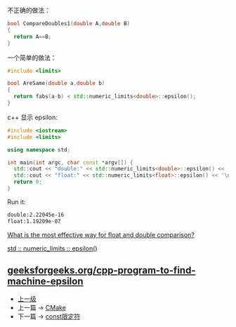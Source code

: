<!-- 判断浮点数是否相等 -->


不正确的做法：

```c++
bool CompareDoubles1(double A,double B)
{
  return A==B;
}
```

一个简单的做法：

```c++
#include <limits>

bool AreSame(double a,double b)
{
  return fabs(a-b) < std::numeric_limits<double>::epsilon();
}
```

c++ 显示 epsilon:
```c++
#include <iostream>
#include <limits>

using namespace std;

int main(int argc, char const *argv[]) {
  std::cout << "double:" << std::numeric_limits<double>::epsilon() << '\n';
  std::cout << "float:" << std::numeric_limits<float>::epsilon() << '\n';
  return 0;
}
```

Run it:
```sh
double:2.22045e-16
float:1.19209e-07
```

[What is the most effective way for float and double comparison?
](https://stackoverflow.com/questions/17333/what-is-the-most-effective-way-for-float-and-double-comparison)

[std :: numeric_limits :: epsilon()](http://en.cppreference.com/w/cpp/types/numeric_limits/epsilon)

[geeksforgeeks.org/cpp-program-to-find-machine-epsilon](https://www.geeksforgeeks.org/cpp-program-to-find-machine-epsilon/)
---
- [上一级](README.md)
- 上一篇 -> [CMake](cmake.md)
- 下一篇 -> [const限定符](const.md)
